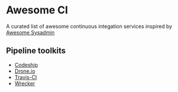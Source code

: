 Awesome CI
==========

A curated list of awesome continuous integation services inspired by [Awesome Sysadmin](https://github.com/kahun/awesome-sysadmin)

Pipeline toolkits
------------------

* [Codeship](https://codeship.io/)
* [Drone.io](https://drone.io/)
* [Travis-CI](https://travis-ci.org/) 
* [Wrecker](https://app.wercker.com/#explore)
